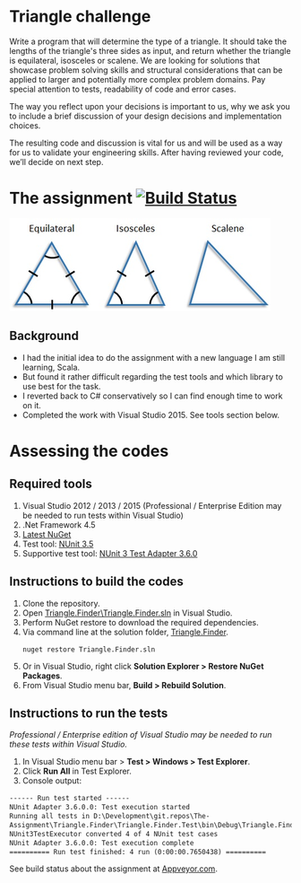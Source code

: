 # Triangle challenge

Write a program that will determine the type of a triangle. It should take the lengths of the triangle's three sides as input, and return whether the triangle is equilateral, isosceles or scalene.
We are looking for solutions that showcase problem solving skills and structural considerations that can be applied to larger and potentially more complex problem domains. Pay special attention to tests, readability of code and error cases.

The way you reflect upon your decisions is important to us, why we ask you to include a brief discussion of your design decisions and implementation choices. 

The resulting code and discussion is vital for us and will be used as a way for us to validate your engineering skills. After having reviewed your code, we’ll decide on next step. 


# The assignment [![Build Status](https://ci.appveyor.com/api/projects/status/jyw39xarh9c8w20v)](https://ci.appveyor.com/project/zionyx/the-assignment)

![triangle](equilateral_isosceles_scalene_triangles.jpg)

## Background

+ I had the initial idea to do the assignment with a new language I am still learning, Scala.
+ But found it rather difficult regarding the test tools and which library to use best for the task.
+ I reverted back to C# conservatively so I can find enough time to work on it.
+ Completed the work with Visual Studio 2015. See tools section below.

# Assessing the codes

## Required tools

1. Visual Studio 2012 / 2013 / 2015
(Professional / Enterprise Edition may be needed to run tests within Visual Studio)
1. .Net Framework 4.5
1. [Latest NuGet](https://www.nuget.org/)
1. Test tool: [NUnit 3.5](https://www.nuget.org/packages/NUnit/3.5.0)
1. Supportive test tool: [NUnit 3 Test Adapter 3.6.0](https://www.nuget.org/packages/NUnit3TestAdapter/3.6.0)

## Instructions to build the codes

1. Clone the repository.
1. Open [Triangle.Finder\Triangle.Finder.sln](Triangle.Finder\Triangle.Finder.sln) in Visual Studio.
1. Perform NuGet restore to download the required dependencies.
1. Via command line at the solution folder, [Triangle.Finder](Triangle.Finder).
    ```
    nuget restore Triangle.Finder.sln
    ```
1. Or in Visual Studio, right click **Solution Explorer > Restore NuGet Packages**.
1. From Visual Studio menu bar, **Build > Rebuild Solution**.

## Instructions to run the tests

*Professional / Enterprise edition of Visual Studio may be needed to run these tests within Visual Studio.*

1. In Visual Studio menu bar > **Test > Windows > Test Explorer**. 
1. Click **Run All** in Test Explorer.
1. Console output:
```
------ Run test started ------
NUnit Adapter 3.6.0.0: Test execution started
Running all tests in D:\Development\git.repos\The-Assignment\Triangle.Finder\Triangle.Finder.Test\bin\Debug\Triangle.Finder.Test.dll
NUnit3TestExecutor converted 4 of 4 NUnit test cases
NUnit Adapter 3.6.0.0: Test execution complete
========== Run test finished: 4 run (0:00:00.7650438) ==========
```

See build status about the assignment at [Appveyor.com](https://ci.appveyor.com/project/zionyx/the-assignment).
